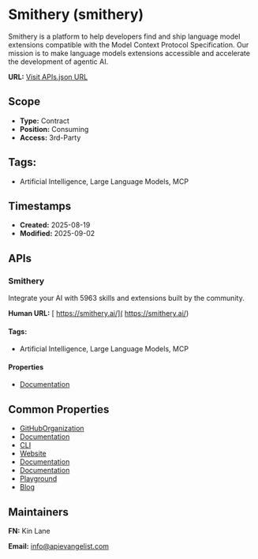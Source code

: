 # Smithery (smithery)
Smithery is a platform to help developers find and ship language model extensions compatible with the Model Context Protocol Specification. Our mission is to make language models extensions accessible and accelerate the development of agentic AI.

**URL:** [Visit APIs.json URL](https://raw.githubusercontent.com/api-evangelist/smithery/refs/heads/main/apis.yml)

## Scope

- **Type:** Contract 
- **Position:** Consuming 
- **Access:** 3rd-Party 

## Tags:

 - Artificial Intelligence, Large Language Models, MCP

## Timestamps

- **Created:** 2025-08-19 
- **Modified:** 2025-09-02 

## APIs

### Smithery
Integrate your AI with 5963 skills and extensions built by the community. 

**Human URL:** [ https://smithery.ai/]( https://smithery.ai/)


#### Tags:

 - Artificial Intelligence, Large Language Models, MCP

#### Properties

- [Documentation]( https://smithery.ai/)

## Common Properties

- [GitHubOrganization](https://github.com/smithery-ai)
- [Documentation](https://smithery.ai/docs)
- [CLI](https://smithery.ai/docs/concepts/cli)
- [Website](https://smithery.ai/)
- [Documentation](https://smithery.ai/docs)
- [Documentation](https://smithery.ai/docs/api-reference/servers/listsearch-servers)
- [Playground](https://smithery.ai/playground)
- [Blog](https://smithery.ai/blog)

## Maintainers

**FN:** Kin Lane

**Email:** info@apievangelist.com

